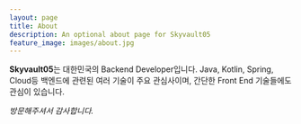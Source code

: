 ```yaml
---
layout: page
title: About
description: An optional about page for Skyvault05
feature_image: images/about.jpg
---
```


**Skyvault05**는 대한민국의 Backend Developer입니다.
Java, Kotlin, Spring, Cloud등 백엔드에 관련된 여러 기술이 주요 관심사이며, 간단한 Front End 기술들에도 관심이 있습니다.

*방문해주셔서 감사합니다.*
